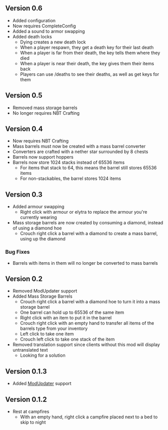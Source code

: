 ## Version 0.6

- Added configuration
- Now requires CompleteConfig
- Added a sound to armor swapping
- Added death locks
    - Dying creates a new death lock
    - When a player respawn, they get a death key for their last death
    - When a player is far from their death, the key tells them where they died
    - When a player is near their death, the key gives them their items back
    - Players can use /deaths to see their deaths, as well as get keys for them

## Version 0.5

- Removed mass storage barrels
- No longer requires NBT Crafting

## Version 0.4

- Now requires NBT Crafting
- Mass barrels must now be created with a mass barrel converter
- Converters are crafted with a nether star surrounded by 8 chests
- Barrels now support hoppers
- Barrels now store 1024 stacks instead of 65536 items
    - For items that stack to 64, this means the barrel still stores 65536 items
    - For non-stackables, the barrel stores 1024 items

## Version 0.3

- Added armour swapping
    - Right click with armour or elytra to replace the armour you're currently wearing
- Mass storage barrels are now created by consuming a diamond, instead of using a diamond hoe
    - Crouch right click a barrel with a diamond to create a mass barrel, using up the diamond

### Bug Fixes

- Barrels with items in them will no longer be converted to mass barrels

## Version 0.2

- Removed ModUpdater support
- Added Mass Storage Barrels
    - Crouch right click a barrel with a diamond hoe to turn it into a mass storage barrel
    - One barrel can hold up to 65536 of the same item
    - Right click with an item to put it in the barrel
    - Crouch right click with an empty hand to transfer all items of the barrels type from your inventory
    - Left click to take one item
    - Crouch left click to take one stack of the item
- Removed translation support since clients without this mod will display untranslated text
    - Looking for a solution

## Version 0.1.3

- Added [ModUpdater](https://gitea.thebrokenrail.com/TheBrokenRail/ModUpdater) support

## Version 0.1.2

- Rest at campfires
    - With an empty hand, right click a campfire placed next to a bed to skip to night
